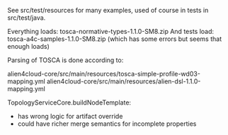 

See src/test/resources for many examples, used of course in tests in src/test/java.

Everything loads:  tosca-normative-types-1.1.0-SM8.zip
And tests load:  tosca-a4c-samples-1.1.0-SM8.zip  (which has some errors but seems that enough loads)

Parsing of TOSCA is done according to:

alien4cloud-core/src/main/resources/tosca-simple-profile-wd03-mapping.yml
alien4cloud-core/src/main/resources/alien-dsl-1.1.0-mapping.yml


TopologyServiceCore.buildNodeTemplate:
* has wrong logic for artifact override
* could have richer merge semantics for incomplete properties
